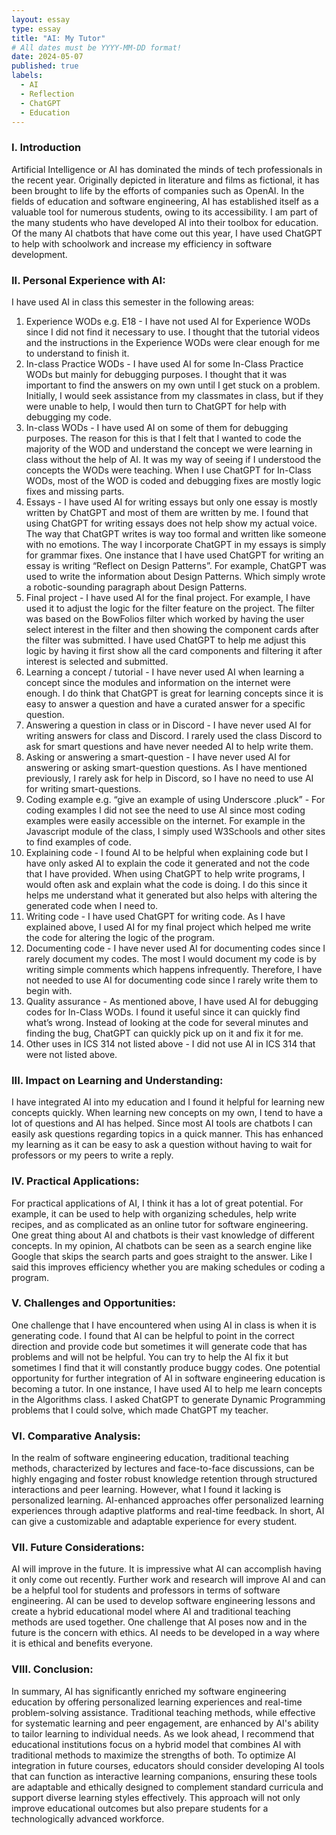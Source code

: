 ```yaml
---
layout: essay
type: essay
title: "AI: My Tutor"
# All dates must be YYYY-MM-DD format!
date: 2024-05-07
published: true
labels:
  - AI
  - Reflection
  - ChatGPT
  - Education
---
```


### I. Introduction

Artificial Intelligence or AI has dominated the minds of tech professionals in the recent year. Originally depicted in literature and films as fictional, it has been brought to life by the efforts of companies such as OpenAI. In the fields of education and software engineering, AI has established itself as a valuable tool for numerous students, owing to its accessibility. I am part of the many students who have developed AI into their toolbox for education. Of the many AI chatbots that have come out this year, I have used ChatGPT to help with schoolwork and increase my efficiency in software development.

### II. Personal Experience with AI:
I have used AI in class this semester in the following areas:

  1. Experience WODs e.g. E18
    - I have not used AI for Experience WODs since I did not find it necessary to use. I thought that the tutorial videos and the instructions in the Experience WODs were clear enough for me to understand to finish it.
  2. In-class Practice WODs
    - I have used AI for some In-Class Practice WODs but mainly for debugging purposes. I thought that it was important to find the answers on my own until I get stuck on a problem. Initially, I would seek assistance from my classmates in class, but if they were unable to help, I would then turn to ChatGPT for help with debugging my code.
  3. In-class WODs
    - I have used AI on some of them for debugging purposes. The reason for this is that I felt that I wanted to code the majority of the WOD and understand the concept we were learning in class without the help of AI. It was my way of seeing if I understood the concepts the WODs were teaching. When I use ChatGPT for In-Class WODs, most of the WOD is coded and debugging fixes are mostly logic fixes and missing parts.
  4. Essays
    - I have used AI for writing essays but only one essay is mostly written by ChatGPT and most of them are written by me. I found that using ChatGPT for writing essays does not help show my actual voice. The way that ChatGPT writes is way too formal and written like someone with no emotions. The way I incorporate ChatGPT in my essays is simply for grammar fixes. One instance that I have used ChatGPT for writing an essay is writing “Reflect on Design Patterns”. For example, ChatGPT was used to write the information about Design Patterns. Which simply wrote a robotic-sounding paragraph about Design Patterns.
  5. Final project
    - I have used AI for the final project. For example, I have used it to adjust the logic for the filter feature on the project. The filter was based on the BowFolios filter which worked by having the user select interest in the filter and then showing the component cards after the filter was submitted. I have used ChatGPT to help me adjust this logic by having it first show all the card components and filtering it after interest is selected and submitted.
  6. Learning a concept / tutorial
    - I have never used AI when learning a concept since the modules and information on the internet were enough. I do think that ChatGPT is great for learning concepts since it is easy to answer a question and have a curated answer for a specific question.
  7. Answering a question in class or in Discord
    - I have never used AI for writing answers for class and Discord. I rarely used the class Discord to ask for smart questions and have never needed AI to help write them.
  8. Asking or answering a smart-question
    - I have never used AI for answering or asking smart-question questions. As I have mentioned previously, I rarely ask for help in Discord, so I have no need to use AI for writing smart-questions.
  9. Coding example e.g. “give an example of using Underscore .pluck”
    - For coding examples I did not see the need to use AI since most coding examples were easily accessible on the internet. For example in the Javascript module of the class, I simply used W3Schools and other sites to find examples of code.
  10. Explaining code
    - I found AI to be helpful when explaining code but I have only asked AI to explain the code it generated and not the code that I have provided. When using ChatGPT to help write programs, I would often ask and explain what the code is doing. I do this since it helps me understand what it generated but also helps with altering the generated code when I need to.
  11. Writing code
    - I have used ChatGPT for writing code. As I have explained above, I used AI for my final project which helped me write the code for altering the logic of the program.
  12. Documenting code
    - I have never used AI for documenting codes since I rarely document my codes. The most I would document my code is by writing simple comments which happens infrequently. Therefore, I have not needed to use AI for documenting code since I rarely write them to begin with.
  13. Quality assurance 
    - As mentioned above, I have used AI for debugging codes for In-Class WODs. I found it useful since it can quickly find what’s wrong. Instead of looking at the code for several minutes and finding the bug, ChatGPT can quickly pick up on it and fix it for me.
  14. Other uses in ICS 314 not listed above
    - I did not use AI in ICS 314 that were not listed above.

### III. Impact on Learning and Understanding:

I have integrated AI into my education and I found it helpful for learning new concepts quickly. When learning new concepts on my own, I tend to have a lot of questions and AI has helped. Since most AI tools are chatbots I can easily ask questions regarding topics in a quick manner. This has enhanced my learning as it can be easy to ask a question without having to wait for professors or my peers to write a reply.

### IV. Practical Applications:

For practical applications of AI, I think it has a lot of great potential. For example, it can be used to help with organizing schedules, help write recipes, and as complicated as an online tutor for software engineering. One great thing about AI and chatbots is their vast knowledge of different concepts. In my opinion, AI chatbots can be seen as a search engine like Google that skips the search parts and goes straight to the answer. Like I said this improves efficiency whether you are making schedules or coding a program.

### V. Challenges and Opportunities:

One challenge that I have encountered when using AI in class is when it is generating code. I found that AI can be helpful to point in the correct direction and provide code but sometimes it will generate code that has problems and will not be helpful. You can try to help the AI fix it but sometimes I find that it will constantly produce buggy codes. One potential opportunity for further integration of AI in software engineering education is becoming a tutor. In one instance, I have used AI to help me learn concepts in the Algorithms class. I asked ChatGPT to generate Dynamic Programming problems that I could solve, which made ChatGPT my teacher.

### VI. Comparative Analysis:

In the realm of software engineering education, traditional teaching methods, characterized by lectures and face-to-face discussions, can be highly engaging and foster robust knowledge retention through structured interactions and peer learning. However, what I found it lacking is personalized learning. AI-enhanced approaches offer personalized learning experiences through adaptive platforms and real-time feedback. In short, AI can give a customizable and adaptable experience for every student.

### VII. Future Considerations:

AI will improve in the future. It is impressive what AI can accomplish having it only come out recently. Further work and research will improve AI and can be a helpful tool for students and professors in terms of software engineering. AI can be used to develop software engineering lessons and create a hybrid educational model where AI and traditional teaching methods are used together. One challenge that AI poses now and in the future is the concern with ethics. AI needs to be developed in a way where it is ethical and benefits everyone.

### VIII. Conclusion:

In summary, AI has significantly enriched my software engineering education by offering personalized learning experiences and real-time problem-solving assistance. Traditional teaching methods, while effective for systematic learning and peer engagement, are enhanced by AI's ability to tailor learning to individual needs. As we look ahead, I recommend that educational institutions focus on a hybrid model that combines AI with traditional methods to maximize the strengths of both. To optimize AI integration in future courses, educators should consider developing AI tools that can function as interactive learning companions, ensuring these tools are adaptable and ethically designed to complement standard curricula and support diverse learning styles effectively. This approach will not only improve educational outcomes but also prepare students for a technologically advanced workforce.

